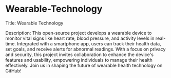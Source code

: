 # Wearable-Technology
Title: Wearable Technology

Description:
This open-source project develops a wearable device to monitor vital signs like heart rate, blood pressure, and activity levels in real-time. Integrated with a smartphone app, users can track their health data, set goals, and receive alerts for abnormal readings. With a focus on privacy and security, this project invites collaboration to enhance the device's features and usability, empowering individuals to manage their health effectively. Join us in shaping the future of wearable health technology on GitHub!
